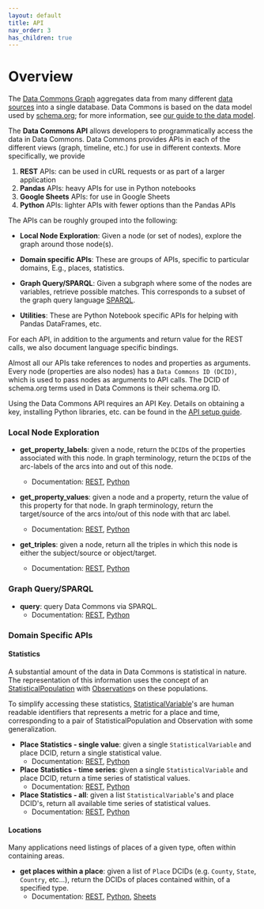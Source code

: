 ```yaml
---
layout: default
title: API
nav_order: 3
has_children: true
---
```

# Overview

The [Data Commons Graph](https://datacommons.org) aggregates data from many
different [data sources](https://datacommons.org/datasets) into a single
database. Data Commons is based on the data model used by
[schema.org](https://schema.org); for more information, see [our guide to the data model](/data_model.html).

The **Data Commons API** allows developers to
programmatically access the data in Data Commons.
Data Commons provides APIs in each of the different views
(graph, timeline, etc.) for use in different contexts. More specifically, we provide
1. **REST** APIs: can be used in cURL requests or as part of a larger application
1. **Pandas** APIs: heavy APIs for use in Python notebooks
1. **Google Sheets** APIs: for use in Google Sheets
1. **Python** APIs: lighter APIs with fewer options than the Pandas APIs

The APIs can be roughly grouped into the following:

-   **Local Node Exploration**: Given a node (or set of nodes), explore the
    graph around those node(s).

-   **Domain specific APIs**: These are groups of APIs, specific to particular
    domains, E.g., places, statistics.

-   **Graph Query/SPARQL**: Given a subgraph where some of the nodes are
    variables, retrieve possible matches. This corresponds to a subset of the
    graph query language [SPARQL](https://www.w3.org/TR/rdf-sparql-query/).

-   **Utilities**: These are Python Notebook specific APIs for helping with
    Pandas DataFrames, etc.

For each API, in addition to the arguments and return value for the REST calls,
we also document language specific bindings.

Almost all our APIs take references to nodes and properties as arguments. Every
node (properties are also nodes) has a `Data Commons ID (DCID)`, which is used
to pass nodes as arguments to API calls. The DCID of schema.org terms used in
Data Commons is their schema.org ID.


Using the Data Commons API requires an API Key. Details on obtaining a key,
installing Python libraries, etc. can be found in the
[API setup guide](/api/setup.html).

### Local Node Exploration

-   **get_property_labels**: given a node, return the `DCID`s of the properties
    associated with this node. In graph terminology, return the `DCID`s of the
    arc-labels of the arcs into and out of this node.
    -   Documentation: [REST](/api/rest/property_label.html),
    [Python](/api/python/property_label.html)

-   **get_property_values**: given a node and a property, return the value of
    this property for that node. In graph terminology, return the target/source
    of the arcs into/out of this node with that arc label.
    -   Documentation: [REST](/api/rest/property_value.html),
    [Python](/api/python/property_value.html)

-   **get_triples**: given a node, return all the triples in which this node is
    either the subject/source or object/target.
    -   Documentation: [REST](/api/rest/triple.html),
    [Python](/api/python/triple.html)

### Graph Query/SPARQL

-   **query**: query Data Commons via SPARQL.
    -   Documentation: [REST](/api/rest/query.html),
    [Python](/api/python/query.html)

### Domain Specific APIs

#### Statistics

A substantial amount of the data in Data Commons is statistical in nature. The
representation of this information uses the concept of an
[StatisticalPopulation](https://datacommons.org/browser/StatisticalPopulation)
with [Observation](https://datacommons.org/browser/Observation)s on
these populations.

To simplify accessing these statistics,
[StatisticalVariable](https://datacommons.org/browser/StatisticalVariable)'s
are human readable identifiers that represents a metric for a place and time,
corresponding to a pair of StatisticalPopulation and Observation with some
generalization.

-   **Place Statistics - single value**: given a single `StatisticalVariable` and place DCID, return a single statistical value.
    - Documentation: [REST](/api/rest/stat_value.html), [Python](/api/rest/stat_value.html)
-   **Place Statistics - time series**: given a single `StatisticalVariable` and place DCID, return a time series of statistical values.
    - Documentation: [REST](/api/rest/stat_series.html), [Python](/api/rest/stat_series.html)
-   **Place Statistics - all**: given a list `StatisticalVariable`'s and place DCID's, return all available time series of statistical values.
    - Documentation: [REST](/api/rest/stat_all.html), [Python](/api/rest/stat_all.html)

#### Locations

Many applications need listings of places of a given type, often within
containing areas.

-   **get places within a place**: given a list of `Place` DCIDs (e.g. `County`,
    `State`, `Country`, etc...), return the DCIDs of places contained within, of
    a specified type.
    -   Documentation: [REST](/api/rest/place_in.html),
    [Python](/api/python/place_in.html),
    [Sheets](/api/sheets/places_in.html)

